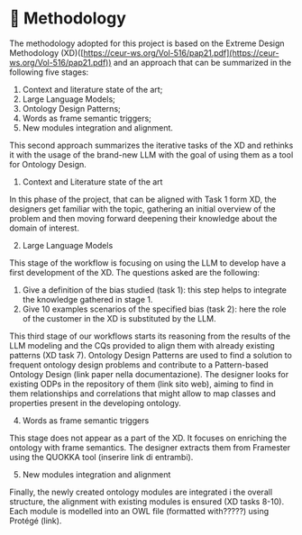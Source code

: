 # 👀 Methodology

The methodology adopted for this project is based on the Extreme Design Methodology (XD)([https://ceur-ws.org/Vol-516/pap21.pdf](https://ceur-ws.org/Vol-516/pap21.pdf)) and an approach that can be summarized in the following five stages:&#x20;

1. Context and literature state of the art;&#x20;
2. Large Language Models;
3. Ontology Design Patterns;
4. Words as frame semantic triggers;
5. New modules integration and alignment.



This second approach summarizes the iterative tasks of the XD and rethinks it with the usage of the brand-new LLM with the goal of using them as a tool for Ontology Design.&#x20;

1. Context and Literature state of the art&#x20;

In this phase of the project, that can be aligned with Task 1 form XD, the designers get familiar with the topic, gathering an initial overview of the problem and then moving forward deepening their knowledge about the domain of interest.&#x20;

2. Large Language Models&#x20;

This stage of the workflow is focusing on using the LLM to develop have a first development of the XD. The questions asked are the following:&#x20;

1. Give a definition of the bias studied (task 1): this step helps to integrate the knowledge gathered in stage 1.&#x20;
2. Give 10 examples scenarios of the specified bias (task 2): here the role of the customer  in the XD is substituted by the LLM.&#x20;

This third stage of our workflows starts its reasoning from the results of the LLM modeling and the CQs provided to align them with already existing patterns (XD task 7). Ontology Design Patterns are used to find a solution to frequent ontology design problems and contribute to a Pattern-based Ontology Design (link paper nella documentazione).  The designer looks for existing ODPs in the repository of them (link sito web), aiming to find in them relationships and correlations that might allow to map classes and properties present in the developing ontology.&#x20;

4. Words as frame semantic triggers&#x20;

This stage does not appear as a part of the XD. It focuses on enriching the ontology with frame semantics. The designer extracts them from Framester using the QUOKKA tool (inserire link di entrambi).&#x20;

5. New modules integration and alignment&#x20;

Finally, the newly created ontology modules are integrated i the overall structure, the alignment with existing modules is ensured (XD tasks 8-10). Each module is modelled into an OWL file (formatted with?????) using Protégé (link).&#x20;
